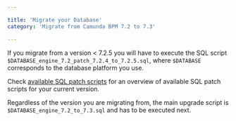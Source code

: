 ```yaml
---

title: 'Migrate your Database'
category: 'Migrate from Camunda BPM 7.2 to 7.3'

---
```


If you migrate from a version < 7.2.5 you will have to execute the SQL script `$DATABASE_engine_7.2_patch_7.2.4_to_7.2.5.sql`, where `$DATABASE` corresponds to the database platform you use.

Check [available SQL patch scripts](ref:/guides/migration-guide/#patch-level-upgrade-upgrade-your-database-available-sql-patch-scripts) for an overview of available SQL patch scripts for your current version.

Regardless of the version you are migrating from, the main upgrade script is `$DATABASE_engine_7.2_to_7.3.sql` and has to be executed next.
